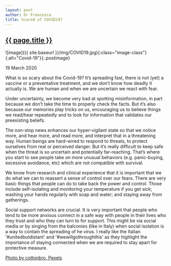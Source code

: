 ```yaml
---
layout: post
author: Dr Francesca
title: Scared of COVID19?
---
```


 <h2 class="postheader"><a href="{{ site.baseurl }}{{ page.url }}">{{ page.title }}</a></h2>


![image]({{ site.baseurl }}/img/COVID19.jpg){:class="image-class"}{:alt="Covid-19"}{:.postimage}

<p class="blogdate">19 March 2020</p>


What is so scary about the Covid-19?
 It’s spreading fast, there is not (yet) a vaccine or a preventative treatment, and we don’t know how deadly it actually is. We are human and when we are uncertain we react with fear.

Under uncertainty, we become very bad at spotting misinformation, in part because we don’t take the time to properly check the facts. But it’s also because our memories play tricks on us, encouraging us to believe things we read/hear repeatedly and to look for information that validates our preexisting beliefs.


The non-stop news enhances our hyper-vigilant state so that we notice more, and hear more, and read more, and interpret that in a threatening way. Human beings are hard-wired to respond to threats, to protect ourselves from real or perceived danger. But it’s really difficult to keep safe when the threat is so uncertain and potentially far-reaching. That’s where you start to see people take on more unusual behaviors (e.g. panic-buying, excessive avoidance, etc) which are not compatible with survival.


We know from research and clinical experience that it is important that we do what we can to reassert a sense of control over our fears. There are very basic things that people can do to take back the power and control. Those include self-isolating and monitoring your temperature if you get sick; washing your hands regularly with soap and water; and staying away from  gatherings.


Social support networks are crucial. It is very important that people who tend to be more anxious connect in a safe way with people in their lives who they trust and who they can turn to for support. This might be via social media or by singing from the balconies (like in Italy) when social isolation is a way to contain the spreading of he virus.  I really like the Italian '#unitedbutdistant' and '#wewillgothroughthis' as they highlight the importance of staying connected when we are required to stay apart for protective measure.


<a href="https://www.pexels.com/photo/person-s-hand-on-a-covid19-sign-3952232/">Photo by cottonbro, Pexels</a>


<br>
<div class="sharethis-inline-share-buttons"></div>
<br>
